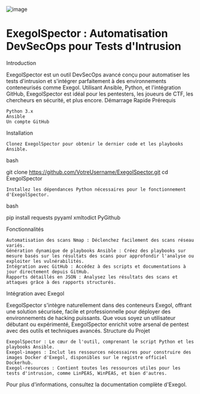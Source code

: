 
![image](https://github.com/Erwan923/ExegolSpector/assets/82095453/43bdb0b6-50ea-4e85-85fe-b5d2fc8f3a51)





# ExegolSpector : Automatisation DevSecOps pour Tests d'Intrusion

Introduction

ExegolSpector est un outil DevSecOps avancé conçu pour automatiser les tests d'intrusion et s'intégrer parfaitement à des environnements conteneurisés comme Exegol. Utilisant Ansible, Python, et l'intégration GitHub, ExegolSpector est idéal pour les pentesters, les joueurs de CTF, les chercheurs en sécurité, et plus encore.
Démarrage Rapide
Prérequis

    Python 3.x
    Ansible
    Un compte GitHub

Installation

    Clonez ExegolSpector pour obtenir le dernier code et les playbooks Ansible.

bash

git clone https://github.com/VotreUsername/ExegolSpector.git
cd ExegolSpector

    Installez les dépendances Python nécessaires pour le fonctionnement d'ExegolSpector.

bash

pip install requests pyyaml xmltodict PyGithub

Fonctionnalités

    Automatisation des scans Nmap : Déclenchez facilement des scans réseau variés.
    Génération dynamique de playbooks Ansible : Créez des playbooks sur mesure basés sur les résultats des scans pour approfondir l'analyse ou exploiter les vulnérabilités.
    Intégration avec GitHub : Accédez à des scripts et documentations à jour directement depuis GitHub.
    Rapports détaillés en JSON : Analysez les résultats des scans et attaques grâce à des rapports structurés.

Intégration avec Exegol

ExegolSpector s'intègre naturellement dans des conteneurs Exegol, offrant une solution sécurisée, facile et professionnelle pour déployer des environnements de hacking puissants. Que vous soyez un utilisateur débutant ou expérimenté, ExegolSpector enrichit votre arsenal de pentest avec des outils et techniques avancés.
Structure du Projet

    ExegolSpector : Le cœur de l'outil, comprenant le script Python et les playbooks Ansible.
    Exegol-images : Inclut les ressources nécessaires pour construire des images Docker d'Exegol, disponibles sur le registre officiel Dockerhub.
    Exegol-resources : Contient toutes les ressources utiles pour les tests d'intrusion, comme LinPEAS, WinPEAS, et bien d'autres.

Pour plus d'informations, consultez la documentation complète d'Exegol.
